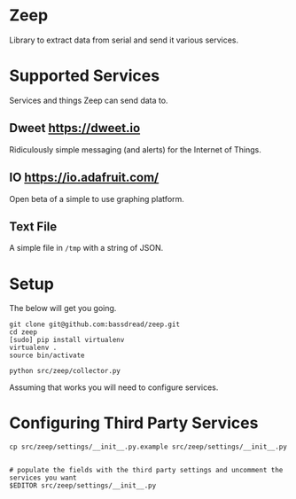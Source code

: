 # Zeep
Library to extract data from serial and send it various services.

# Supported Services
Services and things Zeep can send data to.

## Dweet https://dweet.io
Ridiculously simple messaging (and alerts) for the Internet of Things.

## IO https://io.adafruit.com/
Open beta of a simple to use graphing platform.

## Text File
A simple file in ```/tmp``` with a string of JSON.


# Setup
The below will get you going.
```
git clone git@github.com:bassdread/zeep.git
cd zeep
[sudo] pip install virtualenv
virtualenv .
source bin/activate

python src/zeep/collector.py
```

Assuming that works you will need to configure services.

# Configuring Third Party Services

```
cp src/zeep/settings/__init__.py.example src/zeep/settings/__init__.py


# populate the fields with the third party settings and uncomment the services you want
$EDITOR src/zeep/settings/__init__.py

```
